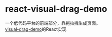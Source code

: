 # react-visual-drag-demo
一个低代码平台的前端部分，靠拖拉拽生成页面。  
[visual-drag-demo](https://github.com/woai3c/visual-drag-demo)的React实现
